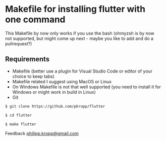 Makefile for installing flutter with one command
================================================

This Makefile by now only works if you use the bash (ohmyzsh is by now not supported, but might come up next - maybe you like to add and do a pullrequest?)

Requirements
------------

* Makefile (better use a plugin for Visual Studio Code or editor of your choice to keep tabs)
* Makefile related I suggest using MacOS or Linux
* On Windows Makefile is not that well supported (you need to install it for Windows or might work in build in Linux)
* Git

```bash
$ git clone https://github.com/pkropp/flutter
```

```bash
$ cd flutter
```

```bash
$ make flutter
```

Feedback philipp.kropp@gmail.com